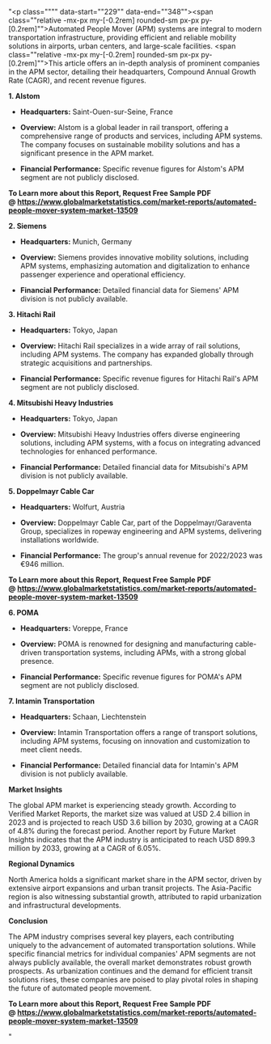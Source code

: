 "<p class="""" data-start=""229"" data-end=""348""><span class=""relative -mx-px my-[-0.2rem] rounded-sm px-px py-[0.2rem]"">Automated People Mover (APM) systems are integral to modern transportation infrastructure, providing efficient and reliable mobility solutions in airports, urban centers, and large-scale facilities.</span> <span class=""relative -mx-px my-[-0.2rem] rounded-sm px-px py-[0.2rem]"">This article offers an in-depth analysis of prominent companies in the APM sector, detailing their headquarters, Compound Annual Growth Rate (CAGR), and recent revenue figures.</span></p>
<p class="""" data-start=""350"" data-end=""363""><strong data-start=""350"" data-end=""363"">1. Alstom</strong></p>
<ul data-start=""365"" data-end=""717"">
<li class="""" data-start=""365"" data-end=""466"">
<p class="""" data-start=""367"" data-end=""466""><strong data-start=""367"" data-end=""384"">Headquarters:</strong> <span class=""relative -mx-px my-[-0.2rem] rounded-sm px-px py-[0.2rem]"">Saint-Ouen-sur-Seine, France</span></p>
</li>
<li class="""" data-start=""467"" data-end=""602"">
<p class="""" data-start=""469"" data-end=""602""><strong data-start=""469"" data-end=""482"">Overview:</strong> <span class=""relative -mx-px my-[-0.2rem] rounded-sm px-px py-[0.2rem]"">Alstom is a global leader in rail transport, offering a comprehensive range of products and services, including APM systems.</span> <span class=""relative -mx-px my-[-0.2rem] rounded-sm px-px py-[0.2rem]"">The company focuses on sustainable mobility solutions and has a significant presence in the APM market.</span></p>
</li>
<li class="""" data-start=""603"" data-end=""717"">
<p class="""" data-start=""605"" data-end=""717""><strong data-start=""605"" data-end=""631"">Financial Performance:</strong> <span class=""relative -mx-px my-[-0.2rem] rounded-sm px-px py-[0.2rem]"">Specific revenue figures for Alstom's APM segment are not publicly disclosed.</span></p>
</li>
</ul>
<p class="""" data-start=""719"" data-end=""733""><strong data-start=""719"" data-end=""733""><strong>To Learn more about this Report, Request Free Sample PDF @&nbsp;<a href=""https://www.globalmarketstatistics.com/market-reports/automated-people-mover-system-market-13509"">https://www.globalmarketstatistics.com/market-reports/automated-people-mover-system-market-13509</a></strong></strong></p>
<p class="""" data-start=""719"" data-end=""733""><strong data-start=""719"" data-end=""733"">2. Siemens</strong></p>
<ul data-start=""735"" data-end=""1057"">
<li class="""" data-start=""735"" data-end=""840"">
<p class="""" data-start=""737"" data-end=""840""><strong data-start=""737"" data-end=""754"">Headquarters:</strong> <span class=""relative -mx-px my-[-0.2rem] rounded-sm px-px py-[0.2rem]"">Munich, Germany</span></p>
</li>
<li class="""" data-start=""841"" data-end=""942"">
<p class="""" data-start=""843"" data-end=""942""><strong data-start=""843"" data-end=""856"">Overview:</strong> <span class=""relative -mx-px my-[-0.2rem] rounded-sm px-px py-[0.2rem]"">Siemens provides innovative mobility solutions, including APM systems, emphasizing automation and digitalization to enhance passenger experience and operational efficiency.</span></p>
</li>
<li class="""" data-start=""943"" data-end=""1057"">
<p class="""" data-start=""945"" data-end=""1057""><strong data-start=""945"" data-end=""971"">Financial Performance:</strong> <span class=""relative -mx-px my-[-0.2rem] rounded-sm px-px py-[0.2rem]"">Detailed financial data for Siemens' APM division is not publicly available.</span></p>
</li>
</ul>
<p class="""" data-start=""1059"" data-end=""1078""><strong data-start=""1059"" data-end=""1078"">3. Hitachi Rail</strong></p>
<ul data-start=""1080"" data-end=""1482"">
<li class="""" data-start=""1080"" data-end=""1185"">
<p class="""" data-start=""1082"" data-end=""1185""><strong data-start=""1082"" data-end=""1099"">Headquarters:</strong> <span class=""relative -mx-px my-[-0.2rem] rounded-sm px-px py-[0.2rem]"">Tokyo, Japan</span></p>
</li>
<li class="""" data-start=""1186"" data-end=""1367"">
<p class="""" data-start=""1188"" data-end=""1367""><strong data-start=""1188"" data-end=""1201"">Overview:</strong> <span class=""relative -mx-px my-[-0.2rem] rounded-sm px-px py-[0.2rem]"">Hitachi Rail specializes in a wide array of rail solutions, including APM systems.</span> <span class=""relative -mx-px my-[-0.2rem] rounded-sm px-px py-[0.2rem]"">The company has expanded globally through strategic acquisitions and partnerships.</span></p>
</li>
<li class="""" data-start=""1368"" data-end=""1482"">
<p class="""" data-start=""1370"" data-end=""1482""><strong data-start=""1370"" data-end=""1396"">Financial Performance:</strong> <span class=""relative -mx-px my-[-0.2rem] rounded-sm px-px py-[0.2rem]"">Specific revenue figures for Hitachi Rail's APM segment are not publicly disclosed.</span></p>
</li>
</ul>
<p class="""" data-start=""1484"" data-end=""1518""><strong data-start=""1484"" data-end=""1518"">4. Mitsubishi Heavy Industries</strong></p>
<ul data-start=""1520"" data-end=""1842"">
<li class="""" data-start=""1520"" data-end=""1625"">
<p class="""" data-start=""1522"" data-end=""1625""><strong data-start=""1522"" data-end=""1539"">Headquarters:</strong> <span class=""relative -mx-px my-[-0.2rem] rounded-sm px-px py-[0.2rem]"">Tokyo, Japan</span></p>
</li>
<li class="""" data-start=""1626"" data-end=""1727"">
<p class="""" data-start=""1628"" data-end=""1727""><strong data-start=""1628"" data-end=""1641"">Overview:</strong> <span class=""relative -mx-px my-[-0.2rem] rounded-sm px-px py-[0.2rem]"">Mitsubishi Heavy Industries offers diverse engineering solutions, including APM systems, with a focus on integrating advanced technologies for enhanced performance.</span></p>
</li>
<li class="""" data-start=""1728"" data-end=""1842"">
<p class="""" data-start=""1730"" data-end=""1842""><strong data-start=""1730"" data-end=""1756"">Financial Performance:</strong> <span class=""relative -mx-px my-[-0.2rem] rounded-sm px-px py-[0.2rem]"">Detailed financial data for Mitsubishi's APM division is not publicly available.</span></p>
</li>
</ul>
<p class="""" data-start=""1844"" data-end=""1871""><strong data-start=""1844"" data-end=""1871"">5. Doppelmayr Cable Car</strong></p>
<ul data-start=""1873"" data-end=""2235"">
<li class="""" data-start=""1873"" data-end=""1978"">
<p class="""" data-start=""1875"" data-end=""1978""><strong data-start=""1875"" data-end=""1892"">Headquarters:</strong> <span class=""relative -mx-px my-[-0.2rem] rounded-sm px-px py-[0.2rem]"">Wolfurt, Austria</span></p>
</li>
<li class="""" data-start=""1979"" data-end=""2120"">
<p class="""" data-start=""1981"" data-end=""2120""><strong data-start=""1981"" data-end=""1994"">Overview:</strong> <span class=""relative -mx-px my-[-0.2rem] rounded-sm px-px py-[0.2rem]"">Doppelmayr Cable Car, part of the Doppelmayr/Garaventa Group, specializes in ropeway engineering and APM systems, delivering installations worldwide.</span>&nbsp;</p>
</li>
<li class="""" data-start=""2121"" data-end=""2235"">
<p class="""" data-start=""2123"" data-end=""2235""><strong data-start=""2123"" data-end=""2149"">Financial Performance:</strong> <span class=""relative -mx-px my-[-0.2rem] rounded-sm px-px py-[0.2rem]"">The group's annual revenue for 2022/2023 was &euro;946 million.</span></p>
</li>
</ul>
<p class="""" data-start=""2237"" data-end=""2248""><strong data-start=""2237"" data-end=""2248""><strong>To Learn more about this Report, Request Free Sample PDF @&nbsp;<a href=""https://www.globalmarketstatistics.com/market-reports/automated-people-mover-system-market-13509"">https://www.globalmarketstatistics.com/market-reports/automated-people-mover-system-market-13509</a></strong></strong></p>
<p class="""" data-start=""2237"" data-end=""2248""><strong data-start=""2237"" data-end=""2248"">6. POMA</strong></p>
<ul data-start=""2250"" data-end=""2572"">
<li class="""" data-start=""2250"" data-end=""2355"">
<p class="""" data-start=""2252"" data-end=""2355""><strong data-start=""2252"" data-end=""2269"">Headquarters:</strong> <span class=""relative -mx-px my-[-0.2rem] rounded-sm px-px py-[0.2rem]"">Voreppe, France</span></p>
</li>
<li class="""" data-start=""2356"" data-end=""2457"">
<p class="""" data-start=""2358"" data-end=""2457""><strong data-start=""2358"" data-end=""2371"">Overview:</strong> <span class=""relative -mx-px my-[-0.2rem] rounded-sm px-px py-[0.2rem]"">POMA is renowned for designing and manufacturing cable-driven transportation systems, including APMs, with a strong global presence.</span></p>
</li>
<li class="""" data-start=""2458"" data-end=""2572"">
<p class="""" data-start=""2460"" data-end=""2572""><strong data-start=""2460"" data-end=""2486"">Financial Performance:</strong> <span class=""relative -mx-px my-[-0.2rem] rounded-sm px-px py-[0.2rem]"">Specific revenue figures for POMA's APM segment are not publicly disclosed.</span></p>
</li>
</ul>
<p class="""" data-start=""2574"" data-end=""2603""><strong data-start=""2574"" data-end=""2603"">7. Intamin Transportation</strong></p>
<ul data-start=""2605"" data-end=""2927"">
<li class="""" data-start=""2605"" data-end=""2710"">
<p class="""" data-start=""2607"" data-end=""2710""><strong data-start=""2607"" data-end=""2624"">Headquarters:</strong> <span class=""relative -mx-px my-[-0.2rem] rounded-sm px-px py-[0.2rem]"">Schaan, Liechtenstein</span></p>
</li>
<li class="""" data-start=""2711"" data-end=""2812"">
<p class="""" data-start=""2713"" data-end=""2812""><strong data-start=""2713"" data-end=""2726"">Overview:</strong> <span class=""relative -mx-px my-[-0.2rem] rounded-sm px-px py-[0.2rem]"">Intamin Transportation offers a range of transport solutions, including APM systems, focusing on innovation and customization to meet client needs.</span></p>
</li>
<li class="""" data-start=""2813"" data-end=""2927"">
<p class="""" data-start=""2815"" data-end=""2927""><strong data-start=""2815"" data-end=""2841"">Financial Performance:</strong> <span class=""relative -mx-px my-[-0.2rem] rounded-sm px-px py-[0.2rem]"">Detailed financial data for Intamin's APM division is not publicly available.</span></p>
</li>
</ul>
<p class="""" data-start=""2929"" data-end=""2948""><strong data-start=""2929"" data-end=""2948"">Market Insights</strong></p>
<p class="""" data-start=""2950"" data-end=""3195""><span class=""relative -mx-px my-[-0.2rem] rounded-sm px-px py-[0.2rem]"">The global APM market is experiencing steady growth.</span> <span class=""relative -mx-px my-[-0.2rem] rounded-sm px-px py-[0.2rem]"">According to Verified Market Reports, the market size was valued at USD 2.4 billion in 2023 and is projected to reach USD 3.6 billion by 2030, growing at a CAGR of 4.8% during the forecast period.</span> <span class=""relative -mx-px my-[-0.2rem] rounded-sm px-px py-[0.2rem]"">Another report by Future Market Insights indicates that the APM industry is anticipated to reach USD 899.3 million by 2033, growing at a CAGR of 6.05%.</span></p>
<p class="""" data-start=""3197"" data-end=""3218""><strong data-start=""3197"" data-end=""3218"">Regional Dynamics</strong></p>
<p class="""" data-start=""3220"" data-end=""3385""><span class=""relative -mx-px my-[-0.2rem] rounded-sm px-px py-[0.2rem]"">North America holds a significant market share in the APM sector, driven by extensive airport expansions and urban transit projects.</span> <span class=""relative -mx-px my-[-0.2rem] rounded-sm px-px py-[0.2rem]"">The Asia-Pacific region is also witnessing substantial growth, attributed to rapid urbanization and infrastructural developments.</span></p>
<p class="""" data-start=""3387"" data-end=""3401""><strong data-start=""3387"" data-end=""3401"">Conclusion</strong></p>
<p class="""" data-start=""3403"" data-end=""3568""><span class=""relative -mx-px my-[-0.2rem] rounded-sm px-px py-[0.2rem]"">The APM industry comprises several key players, each contributing uniquely to the advancement of automated transportation solutions.</span> <span class=""relative -mx-px my-[-0.2rem] rounded-sm px-px py-[0.2rem]"">While specific financial metrics for individual companies' APM segments are not always publicly available, the overall market demonstrates robust growth prospects.</span> <span class=""relative -mx-px my-[-0.2rem] rounded-sm px-px py-[0.2rem]"">As urbanization continues and the demand for efficient transit solutions rises, these companies are poised to play pivotal roles in shaping the future of automated people movement.</span></p>
<p class="""" data-start=""3403"" data-end=""3568""><span class=""relative -mx-px my-[-0.2rem] rounded-sm px-px py-[0.2rem]""><strong>To Learn more about this Report, Request Free Sample PDF @&nbsp;<a href=""https://www.globalmarketstatistics.com/market-reports/automated-people-mover-system-market-13509"">https://www.globalmarketstatistics.com/market-reports/automated-people-mover-system-market-13509</a></strong></span></p>"
